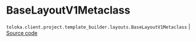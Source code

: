 # BaseLayoutV1Metaclass
`toloka.client.project.template_builder.layouts.BaseLayoutV1Metaclass` | [Source code](https://github.com/Toloka/toloka-kit/blob/v1.2.2/src/client/project/template_builder/layouts.py#L19)

